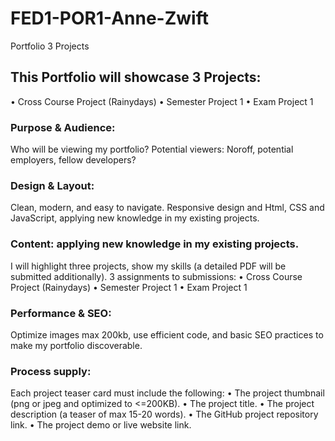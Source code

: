 # FED1-POR1-Anne-Zwift
Portfolio 3 Projects

## This Portfolio will showcase 3 Projects:

•	Cross Course Project (Rainydays)
•	Semester Project 1
•	Exam Project 1

### Purpose & Audience: 
Who will be viewing my portfolio? 
Potential viewers: Noroff, potential employers, fellow developers?
    
### Design & Layout: 
Clean, modern, and easy to navigate. Responsive design and Html, CSS and JavaScript, applying new knowledge in my existing projects.

### Content: applying new knowledge in my existing projects.
I will highlight three projects, show my skills (a detailed PDF will be submitted additionally).
3 assignments to submissions:
•	Cross Course Project (Rainydays)
•	Semester Project 1
•	Exam Project 1

### Performance & SEO: 
Optimize images max 200kb, use efficient code, and basic SEO practices to make my portfolio discoverable.

### Process supply:
Each project teaser card must include the following:
•	The project thumbnail (png or jpeg and optimized to <=200KB).
•	The project title.
•	The project description (a teaser of max 15-20 words).
•	The GitHub project repository link.
•	The project demo or live website link.
